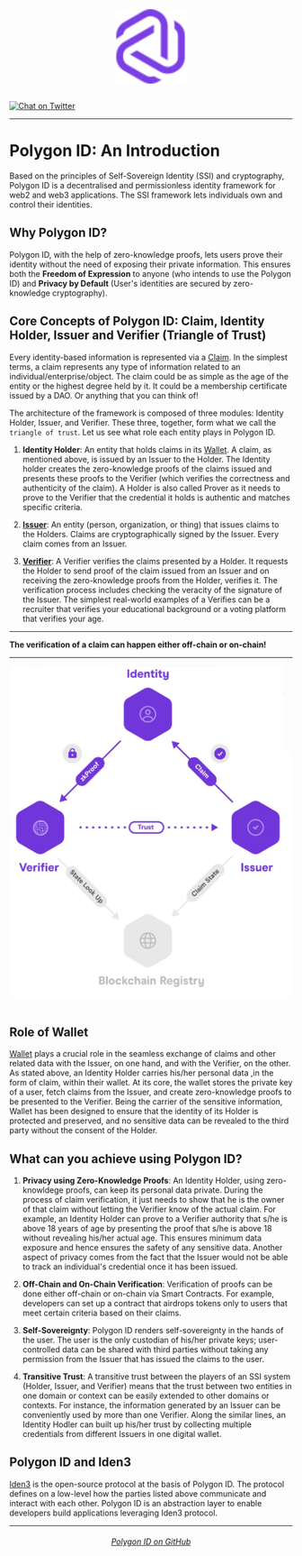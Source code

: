 <div align="center">
<img src="logo.svg" align="center" width="128px"/>
<br /><br />
</div>

[![Chat on Twitter][ico-twitter]][link-twitter]

[ico-twitter]: https://img.shields.io/twitter/url?color=black&label=0xpolygonid&logoColor=black&style=social&url=https%3A%2F%2Ftwitter.com%2F0xpolygonid

[link-twitter]: https://twitter.com/0xpolygonid

---
# Polygon ID: An Introduction

Based on the principles of Self-Sovereign Identity (SSI) and cryptography, Polygon ID is a decentralised and permissionless identity framework for web2 and web3 applications. The SSI framework lets individuals own and control their identities. 

## Why Polygon ID?

Polygon ID, with the help of zero-knowledge proofs, lets users prove their identity without the need of exposing their private information. This ensures both the **Freedom of Expression** to anyone (who intends to use the Polygon ID) and **Privacy by Default** (User's identities are secured by zero-knowledge cryptography).

## Core Concepts of Polygon ID: Claim, Identity Holder, Issuer and Verifier (Triangle of Trust)

Every identity-based information is represented via a [Claim](https://docs.iden3.io/protocol/claims-structure/). In the simplest terms, a claim represents any type of information related to an individual/enterprise/object. The claim could be as simple as the age of the entity or the highest degree held by it. It could be a membership certificate issued by a DAO. Or anything that you can think of!

The architecture of the framework is composed of three modules: Identity Holder, Issuer, and Verifier. These three, together, form what we call the `triangle of trust`. Let us see what role each entity plays in Polygon ID. 

1. **Identity Holder**: An entity that holds claims in its [Wallet](./wallet/wallet-overview.md). A claim, as mentioned above, is issued by an Issuer to the Holder. The Identity holder creates the zero-knowledge proofs of the claims issued and presents these proofs to the Verifier (which verifies the correctness and authenticity of the claim). A Holder is also called Prover as it needs to prove to the Verifier that the credential it holds is authentic and matches specific criteria. 

2. [**Issuer**](./issuer/issuer-overview.md): An entity (person, organization, or thing) that issues claims to the Holders. Claims are cryptographically signed by the Issuer. Every claim comes from an Issuer. 

3. [**Verifier**](./verifier/verifier-overview.md): A Verifier verifies the claims presented by a Holder. It requests the Holder to send proof of the claim issued from an Issuer and on receiving the zero-knowledge proofs from the Holder, verifies it. The verification process includes checking the veracity of the signature of the Issuer. The simplest real-world examples of a Verifies can be a recruiter that verifies your educational background or a voting platform that verifies your age. 

---
**The verification of a claim can happen either off-chain or on-chain!**

---
<div align="center">
<img src= "./imgs/triangle-of-trust-polygonID.png" align="center" width="500"/>
</div>

<br>

## Role of Wallet

[Wallet](./wallet/wallet-overview.md) plays a crucial role in the seamless exchange of claims and other related data with the Issuer, on one hand, and with the Verifier, on the other. As stated above, an Identity Holder carries his/her personal data ,in the form of claim, within their wallet. At its core, the wallet stores the private key of a user, fetch claims from the Issuer, and create zero-knowledge proofs to be presented to the Verifier. Being the carrier of the sensitive information, Wallet has been designed to ensure that the identity of its Holder is protected and preserved, and no sensitive data can be revealed to the third party without the consent of the Holder.  

## What can you achieve using Polygon ID?

1. **Privacy using Zero-Knowledge Proofs**: An Identity Holder, using zero-knowldege proofs, can keep its personal data private. During the process of claim verification, it just needs to show that he is the owner of that claim without letting the Verifier know of the actual claim. For example, an Identity Holder can prove to a Verifier authority that s/he is above 18 years of age by presenting the proof that s/he is above 18 without revealing his/her actual age. This ensures minimum data exposure and hence ensures the safety of any sensitive data. 
Another aspect of privacy comes from the fact that the Issuer would not be able to track an individual's credential once it has been issued. 

2. **Off-Chain and On-Chain Verification**: Verification of proofs can be done either off-chain or on-chain via Smart Contracts. For example, developers can set up a contract that airdrops tokens only to users that meet certain criteria based on their claims.

3. **Self-Sovereignty**: Polygon ID renders self-sovereignty in the hands of the user. The user is the only custodian of his/her private keys; user-controlled data can be shared with third parties without taking any permission from the Issuer that has issued the claims to the user.

4. **Transitive Trust**: A transitive trust between the players of an SSI system (Holder, Issuer, and Verifier) means that the trust between two entities in one domain or context can be easily extended to other domains or contexts. For instance, the information generated by an Issuer can be conveniently used by more than one Verifier. Along the similar lines, an Identity Hodler can built up his/her trust by collecting multiple credentials from different Issuers in one digital wallet. 

## Polygon ID and Iden3

[Iden3](https://iden3.io/) is the open-source protocol at the basis of Polygon ID. The protocol defines on a low-level how the parties listed above communicate and interact with each other. Polygon ID is an abstraction layer to enable developers build applications leveraging Iden3 protocol.

---

###### <div align="center">[Polygon ID on GitHub](https://github.com/0xPolygonID)</div>






